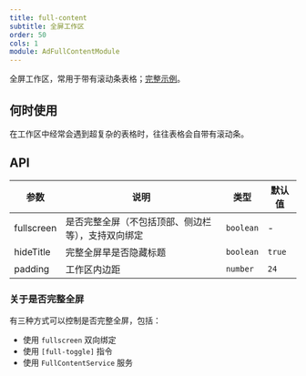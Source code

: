 ```yaml
---
title: full-content
subtitle: 全屏工作区
order: 50
cols: 1
module: AdFullContentModule
---
```


全屏工作区，常用于带有滚动条表格；[完整示例]()。

## 何时使用

在工作区中经常会遇到超复杂的表格时，往往表格会自带有滚动条。

## API

参数 | 说明 | 类型 | 默认值
----|------|-----|------
fullscreen | 是否完整全屏（不包括顶部、侧边栏等），支持双向绑定 | `boolean` | -
hideTitle | 完整全屏旱是否隐藏标题 | `boolean` | `true`
padding | 工作区内边距 | `number` | `24`

### 关于是否完整全屏

有三种方式可以控制是否完整全屏，包括：

- 使用 `fullscreen` 双向绑定
- 使用 `[full-toggle]` 指令
- 使用 `FullContentService` 服务
